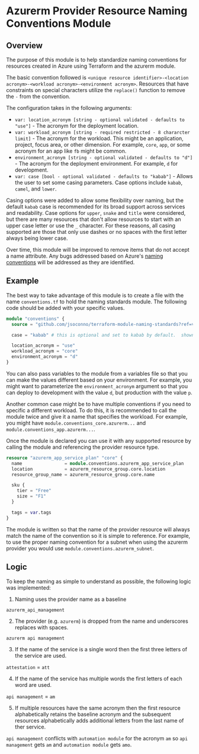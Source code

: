 # Azurerm Provider Resource Naming Conventions Module

## Overview

The purpose of this module is to help standardize naming conventions for resources created in Azure using Terraform and the azurerm module.

The basic convention followed is `<unique resource identifier>-<location acronym>-<workload acronym>-<environment acronym>`.  Resources that have constraints on special characters utilize the `replace()` function to remove the `-` from the convention.

The configuration takes in the following arguments:

* `var: location_acronym [string - optional validated - defaults to "use"]` - The acronym for the deployment location.
* `var: workload_acronym [string - required restricted - 8 chararcter limit]` - The acronym for the workload.  This might be an application, project, focus area, or other dimension.  For example, `core`, `app`, or some acronym for an app like `fb` might be common.
* `environment_acronym [string - optional validated - defaults to "d"]` - The acronym for the deployment environment.  For example, `d` for development.
* `var: case [bool - optional validated - defaults to "kabab"]` - Allows the user to set some casing parameters.  Case options include `kabab`, `camel`, and `lower`.

Casing options were added to allow some flexibility over naming, but the default `kabab` case is recommended for its broad support across services and readability.  Case options for `upper`, `snake` and `title` were considered, but there are many resources that don't allow resources to start with an upper case letter or use the `_` character.  For these reasons, all casing supported are those that only use dashes or no spaces with the first letter always being lower case.

Over time, this module will be improved to remove items that do not accept a name attribute.  Any bugs addressed based on Azure's [naming conventions](https://docs.microsoft.com/en-us/azure/azure-resource-manager/management/resource-name-rules) will be addressed as they are identified.

## Example

The best way to take advantage of this module is to create a file with the name `conventions.tf` to hold the naming standards module.  The following code should be added with your specific values.

```terraform
module "conventions" {
  source = "github.com/jsoconno/terraform-module-naming-standards?ref=v0.3.0"

  case = "kabab" # this is optional and set to kabab by default.  shown here for demonstration only.

  location_acronym = "use"
  workload_acronym = "core"
  environment_acronym = "d"
}
```
You can also pass variables to the module from a variables file so that you can make the values different based on your environment.  For example, you might want to parameterize the `environment_acronym` argument so that you can deploy to development with the value `d`, but production with the value `p`.

Another common case might be to have multiple conventions if you need to specific a different workload.  To do this, it is recommended to call the module twice and give it a name that specifies the workload.  For example, you might have `module.conventions_core.azurerm...` and `module.conventions_app.azurerm...`.

Once the module is declared you can use it with any supported resource by calling the module and referencing the provider resource type.

```terraform
resource "azurerm_app_service_plan" "core" {
  name                = module.conventions.azurerm_app_service_plan
  location            = azurerm_resource_group.core.location
  resource_group_name = azurerm_resource_group.core.name

  sku {
    tier = "Free"
    size = "F1"
  }

  tags = var.tags
}
```
The module is written so that the name of the provider resource will always match the name of the convention so it is simple to reference.  For example, to use the proper naming convention for a subnet when using the azurerm provider you would use `module.conventions.azurerm_subnet`.
## Logic

To keep the naming as simple to understand as possible, the following logic was implemented:

1. Naming uses the provider name as a baseline

`azurerm_api_management`

2. The provider (e.g. `azurerm`) is dropped from the name and underscores replaces with spaces.

`azurerm api management`

3. If the name of the service is a single word then the first three letters of the service are used.

`attestation` = `att`


4. If the name of the service has multiple words the first letters of each word are used.

`api management` = `am`

5. If multiple resources have the same acronym then the first resource alphabetically retains the baseline acronym and the subsequent resources alphabetically adds additional letters from the last name of ther service.

`api management` conflicts with `automation module` for the acronym `am` so `api management` gets `am` and `automation module` gets `amo`.